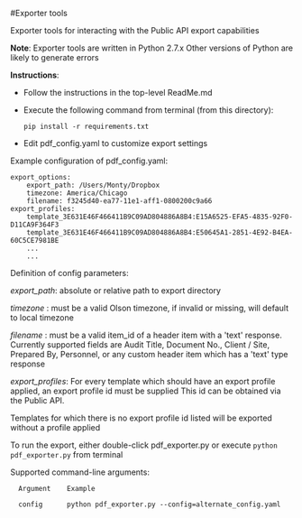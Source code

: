 #Exporter tools

Exporter tools for interacting with the Public API export capabilities

**Note**:
  Exporter tools are written in Python 2.7.x
  Other versions of Python are likely to generate errors

**Instructions**:
  - Follow the instructions in the top-level ReadMe.md
  - Execute the following command from terminal (from this directory):

    ``pip install -r requirements.txt``
  - Edit pdf_config.yaml to customize export settings


Example configuration of pdf_config.yaml:
```
export_options:
    export_path: /Users/Monty/Dropbox
    timezone: America/Chicago
    filename: f3245d40-ea77-11e1-aff1-0800200c9a66
export_profiles:
    template_3E631E46F466411B9C09AD804886A8B4:E15A6525-EFA5-4835-92F0-D11CA9F364F3
    template_3E631E46F466411B9C09AD804886A8B4:E50645A1-2851-4E92-B4EA-60C5CE7981BE
    ...
    ...
```

Definition of config parameters:

*export_path*:     absolute or relative path to export directory

*timezone*   :     must be a valid Olson timezone, if invalid or missing, will default to local timezone

*filename*   :     must be a valid item_id of a header item with a 'text' response.  Currently supported fields are Audit Title, Document No., Client / Site, Prepared By, Personnel, or any custom header item which has a 'text' type response

*export_profiles*: For every template which should have an export profile applied, an export profile id must be supplied
                   This id can be obtained via the Public API.

Templates for which there is no export profile id listed will be exported without a profile applied



To run the export, either double-click pdf_exporter.py or execute `python pdf_exporter.py` from terminal

Supported command-line arguments:
```
  Argument    Example

  config      python pdf_exporter.py --config=alternate_config.yaml
```
